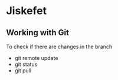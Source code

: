 # Jiskefet

## Working with Git
To check if there are changes in the branch
- git remote update
- git status
- git pull
